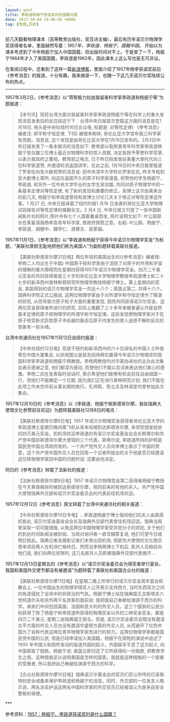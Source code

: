 ```yaml
---
layout: post
title: 李政道杨振宁获诺奖时的国籍问题
date: 2017-10-04 19:40:50 +0800
tag: [物理,历史]
---
```


前几天翻看物理课本（高等教育出版社，吴百诗主编），最后有历年诺贝尔物理学奖获得者名单，里面赫然写着：*1957年，李政道、杨振宁，国籍中国*。
开始以为课本考虑到了今年杨振宁加入中国国籍，但出版时间对不上。于是查了一下，杨振宁1964年才入了美国国籍，李政道是1962年，因此课本上这么写也是无可非议。

在查阅过程中，还看到了这样一篇[新浪博客](http://blog.sina.com.cn/s/blog_48670cb201017hpt.html)，里面介绍了1957年杨李获诺奖前后《参考消息》的报道，十分有趣，我来摘录一下，也蹭一下这几天诺贝尔奖陆续公布的热点。

***


1957年3月2日，《参考消息》以“蒋帮极力拉拢我留美科学家李政道和杨振宁等”为题报道：

> 【本刊讯】现将台湾方面对我留美科学家李政道杨振宁等在科学上的重大发现消息发表后的反应综述于下：台湾中央日报首次登载这方面的消息是在1月18日, 电头是中央社纽约16日合众电, 标题是: 对等性定律( 《参考消息》编者注: 即宇称守恒定律, 下同) 被根本粉碎, 哥伦比亚大学宣布我三科学家有贡献。消息说, 这个发现是由哥伦比亚大学在1月16日宣布的。2月3日中央日报发表了一条本报讯的消息如下: 教育部以我旅美青年科学家李政道杨振宁吴剑雄三位博士最近对物理科学的惊人贡献, 决定各授予荣誉科学奖章, 以表示我政府之重视。教育部之电文, 已于昨日拍发我驻美董大使托代向三位科学家道贺, 并邀请轮流返国讲学。在此之前, 1月19日的中央日报曾报道了罗家伦向吴大猷祝贺的消息说: 前中央清华大学校长罗家伦氏, 昨天专程到吴大猷博士寓所, 向这位返国不久的原子科学家道喜, 祝贺他的学生杨振宁、李政道, 和另外一位中央大学毕业的女学生吴剑雄, 共同对原子物理学中的一条基本定律对等性定律, 有了新的发现和重要的修正。吴博士这次由美来台的前几天, 杨振宁和李政道曾经和吴博士讨论几天关于修正对等性定律这件事。1 月27 日, 中央日报译载了纽约时报1 月16 日发表的哥伦比亚大学物理试验报告对等性定律的推翻全文。2 月4 日, 中央日报又刊登了一张中国新闻影片社的照片,照片中有七个人围着餐桌而坐, 照片说明文如下: 叶公超部长在美宴请我杨李袁青年科学家, 致政府佩慰之意。右起: 叶公超、杨振宁、李政道、胡健中、魏学仁、游建文、袁家骝。

1957年11月1日，《参考消息》以“李政道和杨振宁获得今年诺贝尔物理学奖金”为标题，“美联社厚颜无耻地把他们称为美国人”为副标题转载美联社报道。

> 【美联社斯德哥尔摩31日电】两位年轻的美国出生的(《参考消息》编者按: 李杨二人均出生于中国) 中国原子核科学家由于消除了对原子的作用和宇宙的理解的重大障碍而在星期四获得1957年诺贝尔物理学奖金。四万二千美元奖金的共同获得者是三十岁的哥伦比亚大学物理学教授李政道博士和二十七岁的新泽西州普林斯顿研究所物理学教授杨振宁博士。算上星期四的奖金, 美国得到的诺贝尔物理学奖金一共达十八个；英国占第二, 共得十六个。瑞典科学院正式公报说, 这两位物理学家由于对所谓宇称守恒定律作了精湛的研究, 从而导致次原子粒子方面的重要发现, 因而共同获得诺贝尔奖金。这两位奖金获得者所进行的研究, 实际上推翻了三十多年来被普遍认作是自然基本定律的原子核物理学的所谓宇称守恒定律。这些发现使物理学家对于在原子核受新式巨型原子冲击器的轰击后原子内发生的使人迷惑不解的反应的景象有一些头绪。


台湾中央通讯社在1957年11月12日自纽约报道：

> 【中央社纽约12日电】现居于纽约和新泽西州的六十位闻名的中国人士昨夜曾在中国大厦集会, 以庆祝国父诞辰及招待两位赢得今年诺贝尔物理奖的我国科学家李政道和杨振宁两教授。李杨两教授均对华美协进社的主办此次集会表示感谢之意, 他们都深为感动, 而使他们不能以言词来表达他们衷心的感激。李杨二氏在发表临时谈话时, 表示希望他们能够有机会前往自由祖国一行，但他们不能确定一个日期, 因为我们正在进行某种研究计划, 我们不能在此项工作未完毕前从事长期的旅行。孔祥熙、陈立夫及林语堂均曾参加此次集会。

1957年12月10日的《参考消息》以《李政道、杨振宁抵斯德哥尔摩，我驻瑞典大使馆文化参赞前往欢迎》为题转载美联社12月8日的电讯：

> 【美联社斯德哥尔摩8日电】1957 年诺贝尔物理奖金获得者哥伦比亚大学的李政道博士星期日晚间乘飞机从哥本哈根到达斯德哥尔摩, 来领受颁发给他的四万美元奖金。到机场欢迎李政道的有诺贝尔奖金基金会会长斯塔尔和共产党中国驻斯德哥尔摩大使馆的三个代表。斯塔尔说, 李政道所持的护照是国民党中国台湾政府发的。一个共产党外交人员向李博士表示了中国的贺意，这个共产党中国外交人员在回答一个记者所提出的关于他是否已经邀请这位核物理学家回中国的问题时说: 这要由他决定。

同日的《参考消息》转载了法新社的报道：

> 【法新社斯德哥尔摩8日电】1957 年诺贝尔物理奖金第二获得者杨振宁教授在今天黄昏晚些时候到达斯德哥尔摩，陪同前来的有他的夫人。共产党中国大使馆瑞典外交部和诺贝尔奖金委员会的代表前往机场欢迎。

1957年12月12日《参考消息》原文转载了台湾中央通讯社的相关报道：

> 【中央社斯德哥尔摩10日专电】...李政道杨振宁博士偕同他们的夫人由美搭机抵此, 诺贝尔奖金基金会会长及瑞典外交部代表曾往机场迎迓。瑞典当局曾采取一切可能措施, 以免这两位中国物理学家受共党分子的烦扰, 关于他们的到达时间新闻全被封锁。当局对询问者一直含糊答复说, 他们可望今日或明日抵此。瑞典记者及摄影记者们未曾出现机场, 但匪伪大使馆的文化随员曾率领另两人在机场伫候终日。然而当李杨两博士下机后, 匪共人员趋前向他们说, 我们向两位祝贺时, 这几名匪共人员即被瑞典外交部代表推开...



1957年12月13日星期五的《参考消息》以“诺贝尔奖金委员会为得奖者举行宴会，我国和美国外交使节都没有被邀请”为题转载了美联社和美国合众社的报道：

> 【美联社斯德哥尔摩11日电】在星期二晚上所举行的诺贝尔奖金周年宴会和舞会上, 一位中国出生的物理学得奖人公开表示支持西方, 当时东西双方之间的角逐侵扰了会场中的非政治的气氛。杨振宁博士站在瑞典国王古斯塔夫六世阿道尔夫和另外两千名宾客的面前说: 我把我自己奉献给渊源于西方的科学。来宾们中间包括英国、法国和意大利的外交人员，这三个国家的公民分别获得了除了杨振宁和李政道所获得的物理奖金以外的三种奖金奖金，都是四万二千美元, 星期二由瑞典国王授与。但是, 诺贝尔奖金委员会既没有邀请北平方面的外交人员也没有邀请华盛顿方面的外交人员, 从而避开了红色中国为了自称代表这两位青年物理学家而进行的努力。这两位物理学家都是国民党中国的公民, 但是已经申请加入美国籍。杨振宁在简短的演说中追述了1900 年中国义和团所发动的驱逐外国的起义，外国联军平息了这次起义, 向中国索取了赔款。杨振宁说: 美国立即归还了它所获得的一份赔款, 供教育学生之用。这种措施足以说明美国是怎样的国家。我就是这种措施的一个直接的受惠者, 所以我把自己奉献给渊源于西方的科学。

> 【合众社斯德哥尔摩10日电】瑞典诺贝尔基金会的官员们否认所传的已采取特别安全戒备来保护李政道和杨振宁的消息。同时，外交部的一位发言人暗示说，两名派去护送这两名中国科学家的外交官员已经被误认为是来自安全警察的保镖。

<div style="display:none">
***
![](http://s9.sinaimg.cn/large/48670cb2g9bea6bb49818&690)

![](http://s7.sinaimg.cn/large/48670cb2g9bea6d5fec66&690)

![](http://s13.sinaimg.cn/large/48670cb2g9bea6e3589cc&690)

![](http://s6.sinaimg.cn/large/48670cb2g9bea6b686335&690)

</div>
***

参考资料：[1957：杨振宁、李政道获诺奖时是什么国籍？](http://blog.sina.com.cn/s/blog_48670cb201017hpt.html)